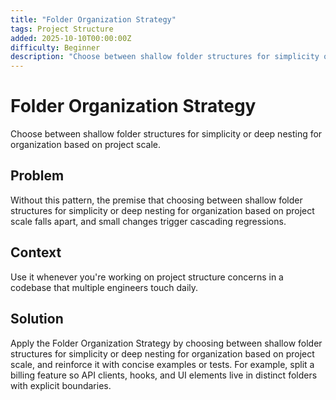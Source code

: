 ```yaml
---
title: "Folder Organization Strategy"
tags: Project Structure
added: 2025-10-10T00:00:00Z
difficulty: Beginner
description: "Choose between shallow folder structures for simplicity or deep nesting for organization based on project scale."
---
```

# Folder Organization Strategy

Choose between shallow folder structures for simplicity or deep nesting for organization based on project scale.

## Problem

Without this pattern, the premise that choosing between shallow folder structures for simplicity or deep nesting for organization based on project scale falls apart, and small changes trigger cascading regressions.

## Context

Use it whenever you're working on project structure concerns in a codebase that multiple engineers touch daily.

## Solution

Apply the Folder Organization Strategy by choosing between shallow folder structures for simplicity or deep nesting for organization based on project scale, and reinforce it with concise examples or tests. For example, split a billing feature so API clients, hooks, and UI elements live in distinct folders with explicit boundaries.
